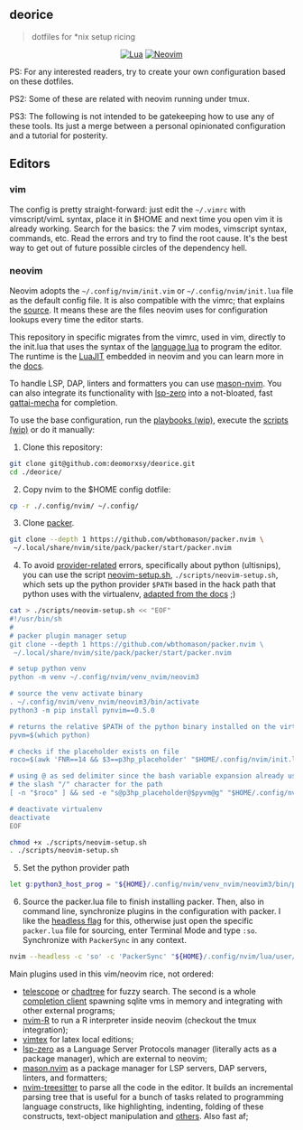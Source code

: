 
## deorice
> dotfiles for \*nix setup ricing

<div align="center">

[![Lua](https://img.shields.io/badge/Lua-blue.svg?style=for-the-badge&logo=lua)](http://www.lua.org)
[![Neovim](https://img.shields.io/badge/Neovim%200.5+-green.svg?style=for-the-badge&logo=neovim)](https://neovim.io)
</div>

PS: For any interested readers, try to create your own configuration based on these dotfiles.

PS2: Some of these are related with neovim running under tmux.

PS3: The following is not intended to be gatekeeping how to use any of these tools. Its just a merge between a personal opinionated configuration and a tutorial for posterity.

## Editors

### vim

The config is pretty straight-forward: just edit the ```~/.vimrc``` with vimscript/vimL syntax, place it in $HOME and next time you open vim it is already working. Search for the basics: the 7 vim modes, vimscript syntax, commands, etc. Read the errors and try to find the root cause. It's the best way to get out of future possible circles of the dependency hell.

### neovim

Neovim adopts the ```~/.config/nvim/init.vim``` or ```~/.config/nvim/init.lua``` file as the default config file. It is also compatible with the vimrc; that explains the [source](https://github.com/deomorxsy/deorice/blob/main/.config/nvim/init.vim.old#L3). It means these are the files neovim uses for configuration lookups every time the editor starts.

This repository in specific migrates from the vimrc, used in vim, directly to the init.lua that uses the syntax of the [language lua](https://www.lua.org/docs.html) to program the editor. The runtime is the [LuaJIT](https://luajit.org/) embedded in neovim and you can learn more in the [docs](https://neovim.io/doc/user/lua.html).

To handle LSP, DAP, linters and formatters you can use [mason-nvim](https://github.com/williamboman/mason.nvim). You can also integrate its functionality with [lsp-zero](https://github.com/VonHeikemen/lsp-zero.nvim) into a not-bloated, fast [gattai-mecha](https://github.com/VonHeikemen/lsp-zero.nvim/blob/v3.x/doc/md/guides/integrate-with-mason-nvim.md) for completion.

To use the base configuration, run the [playbooks (wip)](), execute the [scripts (wip)](https://github.com/deomorxsy/deorice/tree/main/scripts) or do it manually:

1. Clone this repository:
```sh
git clone git@github.com:deomorxsy/deorice.git
cd ./deorice/
```

2. Copy nvim to the $HOME config dotfile:
```sh
cp -r ./.config/nvim/ ~/.config/
```

3. Clone [packer](https://github.com/wbthomason/packer.nvim#quickstart).
```sh
git clone --depth 1 https://github.com/wbthomason/packer.nvim \
 ~/.local/share/nvim/site/pack/packer/start/packer.nvim
```


4. To avoid [provider-related](https://neovim.io/doc/user/provider.html) errors, specifically about python (ultisnips), you can use the script [neovim-setup.sh](./scripts/neovim-setup.sh), ```./scripts/neovim-setup.sh```, which sets up the python provider ```$PATH``` based in the hack path that python uses with the virtualenv, [adapted from the docs](https://neovim.io/doc/user/provider.html#python-virtualenv) ;)
```sh
cat > ./scripts/neovim-setup.sh << "EOF"
#!/usr/bin/sh
#
# packer plugin manager setup
git clone --depth 1 https://github.com/wbthomason/packer.nvim \
 ~/.local/share/nvim/site/pack/packer/start/packer.nvim

# setup python venv
python -m venv ~/.config/nvim/venv_nvim/neovim3

# source the venv activate binary
. ~/.config/nvim/venv_nvim/neovim3/bin/activate
python3 -m pip install pynvim==0.5.0

# returns the relative $PATH of the python binary installed on the virtualenv
pyvm=$(which python)

# checks if the placeholder exists on file
roco=$(awk 'FNR==14 && $3==p3hp_placeholder' "$HOME/.config/nvim/init.lua")

# using @ as sed delimiter since the bash variable expansion already uses
# the slash "/" character for the path
[ -n "$roco" ] && sed -e "s@p3hp_placeholder@$pyvm@g" "$HOME/.config/nvim/init.lua"

# deactivate virtualenv
deactivate
EOF

chmod +x ./scripts/neovim-setup.sh
. ./scripts/neovim-setup.sh
```

5. Set the python provider path
```sh
let g:python3_host_prog = "${HOME}/.config/nvim/venv_nvim/neovim3/bin/python"
```

6. Source the packer.lua file to finish installing packer. Then, also in command line, synchronize plugins in the configuration with packer.  I like the [headless flag](https://neovim.io/doc/user/starting.html#--headless) for this, otherwise just open the specific ```packer.lua``` file for sourcing, enter Terminal Mode and type ```:so```. Synchronize with ```PackerSync``` in any context.
```sh
nvim --headless -c 'so' -c 'PackerSync' "${HOME}/.config/nvim/lua/user/packer.lua"
```


Main plugins used in this vim/neovim rice, not ordered:
- [telescope](https://github.com/nvim-telescope/telescope.nvim) or [chadtree](https://github.com/ms-jpq/chadtree) for fuzzy search. The second is a whole [completion client](https://www.reddit.com/r/neovim/comments/p4m8vt/i_spent_1_year_of_my_life_on_making_a_fast_as/) spawning sqlite vms in memory and integrating with other external programs;
- [nvim-R](https://github.com/jalvesaq/Nvim-R) to run a R interpreter inside neovim (checkout the tmux integration);
- [vimtex](https://github.com/lervag/vimtex) for latex local editions;
- [lsp-zero](https://github.com/VonHeikemen/lsp-zero.nvim) as a Language Server Protocols manager (literally acts as a package manager), which are external to neovim;
- [mason.nvim](https://github.com/williamboman/mason.nvim) as a package manager for LSP servers, DAP servers, linters, and formatters;
- [nvim-treesitter](https://github.com/nvim-treesitter/nvim-treesitter) to parse all the code in the editor. It builds an incremental parsing tree that is useful for a bunch of tasks related to programming language constructs, like highlighting, indenting, folding of these constructs, text-object manipulation and [others](https://tree-sitter.github.io/tree-sitter/). Also fast af;

